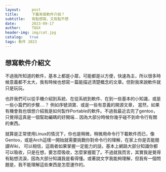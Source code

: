 ```yaml
---
layout:     post
title:      下篇來寫軟件介紹？
subtitle:   有點想寫，又有點不想
date:       2023-09-17
author:     TQGX
header-img: img/cat.jpg
catalog:   true
tags: 軟件 2023
---
```


## 想寫軟件介紹文
不過我所知道的軟件，基本上都是小眾，可能都是以方便，快速為主，所以很多時候意義都不太大，我有時候也想寫一篇能描述清楚概念的文章。但對我來說軟件就只是玩玩。


也許我們可以從手機介紹到系統、在從系統到軟件、在到一些基本的小知識，或是一些小篇們的步驟....？ 例如序號須寶、或是一些有意義的開源文章，
當然，如果有機會我也很想介紹我是如何製作Portable的軟件。不過我最近去完了gentoo，只覺得這真是一個幫助編碼的好開端... 因為大部分時候你幾乎碰不到命令行有關的東西。


就算是正常使用Linux的情況下，你也是稍微，稍微用命令行下載軟件而已，像Gentoo，或是Arch這樣一開始就需要挑戰你對命令行的理解，在家上你是否能閱讀Wiki，
可以相信，這兩者如果掌握一定能力的話，基本上網路大部分知識你都可以吸收，只是在想，要怎麼吸收，怎麼掌握罷了。不過就我而言，其實我是覺得有點想流淚，因為大部分知識我是看得懂。或著說文字我能夠理解，但我有一個問題是，我不能理解這些東西是怎麼運作的。

